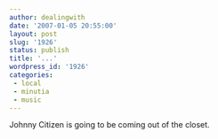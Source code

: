 ```yaml
---
author: dealingwith
date: '2007-01-05 20:55:00'
layout: post
slug: '1926'
status: publish
title: '...'
wordpress_id: '1926'
categories:
 - local
 - minutia
 - music
---
```


Johnny Citizen is going to be coming out of the closet.


